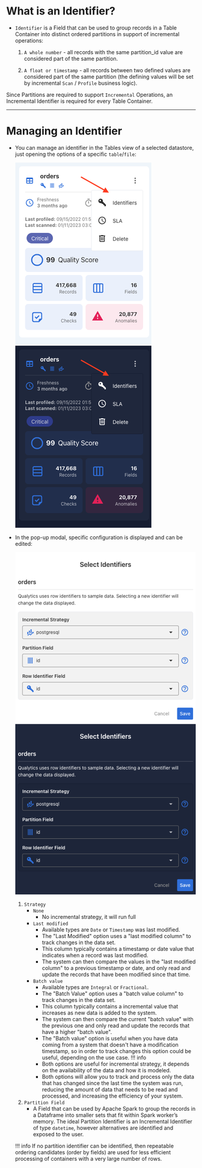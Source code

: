 # What is an Identifier?

* `Identifier` is a Field that can be used to group records in a Table Container into distinct ordered partitions in support of incremental operations:
    1. `A whole number` - all records with the same partition_id value are considered part of the same partition.

    2. `A float or timestamp` - all records between two defined values are considered part of the same partition (the defining values will be set by incremental `Scan` / `Profile` business logic).

Since Partitions are required to support `Incremental` Operations, an Incremental Identifier is required for every Table Container. 

---

# Managing an Identifier

* You can manage an identifier in the Tables view of a selected datastore, just opening the options of a specific `table`/`file`:
 
    ![Screenshot](../assets/identifiers/identifiers-light.png#only-light)
    ![Screenshot](../assets/identifiers/identifiers-dark.png#only-dark)

* In the pop-up modal, specific configuration is displayed and can be edited:
  
    ![Screenshot](../assets/identifiers/identifier-screen-light.png#only-light)
    ![Screenshot](../assets/identifiers/identifier-screen-dark.png#only-dark)

     1. `Strategy` <!-- - TODO add details -->
        * `None`
            - No incremental strategy, it will run full
        * `Last modified`
            - Available types are `Date` or `Timestamp` was last modified.
            - The "Last Modified" option uses a "last modified column" to track changes in the data set. 
            - This column typically contains a timestamp or date value that indicates when a record was last modified. 
            - The system can then compare the values in the "last modified column" to a previous timestamp or date, and only read and update the records that have been modified since that time.
        * `Batch value`
            - Available types are `Integral` or `Fractional`.
            - The "Batch Value" option uses a "batch value column" to track changes in the data set.
            - This column typically contains a incremental value that increases as new data is added to the system.
            - The system can then compare the current "batch value" with the previous one and only read and update the records that have a higher "batch value".
            - The "Batch value" option is useful when you have data coming from a system that doesn't have a modification timestamp, so in order to track changes this option could be useful, depending on the use case.
        !!! info
            - Both options are useful for incremental strategy, it depends on the availability of the data and how it is modeled. 
            - Both options will allow you to track and process only the data that has changed since the last time the system was run, reducing the amount of data that needs to be read and processed, and increasing the efficiency of your system.
    2. `Partition Field`
        * A Field that can be used by Apache Spark to group the records in a Dataframe into smaller sets that fit within Spark worker’s memory. The ideal Partition Identifier is an Incremental Identifier of type `datetime`, however alternatives are identified and exposed to the user.

    !!! info
        If no partition identifier can be identified, then repeatable ordering candidates (order by fields) are used for less efficient processing of containers with a very large number of rows.


